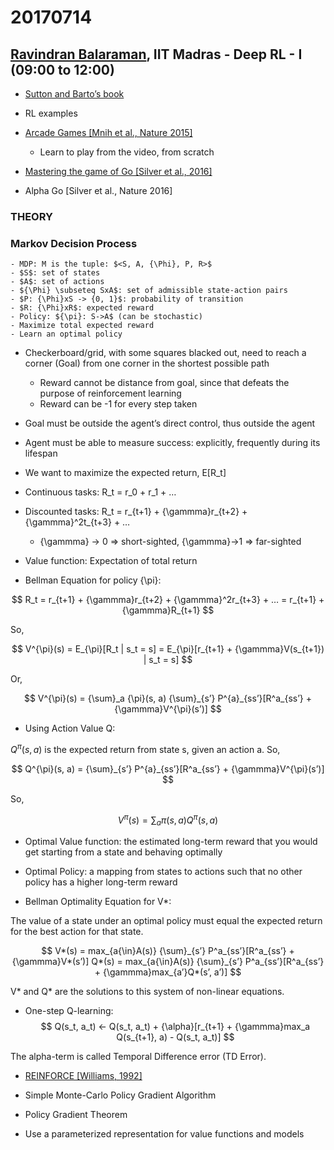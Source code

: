 # 20170714

## [Ravindran Balaraman](http://www.cse.iitm.ac.in/~ravi/), IIT Madras - Deep RL - I (09:00 to 12:00)

- [Sutton and Barto’s book](http://people.inf.elte.hu/lorincz/Files/RL_2006/SuttonBook.pdf)

- RL examples

- [Arcade Games [Mnih et al., Nature 2015]](http://dx.doi.org/10.1038/nature14236)
    - Learn to play from the video, from scratch

- [Mastering the game of Go [Silver et al., 2016]](https://gogameguru.com/i/2016/03/deepmind-mastering-go.pdf)

- Alpha Go [Silver et al., Nature 2016]

### THEORY

### Markov Decision Process
    - MDP: M is the tuple: $<S, A, {\Phi}, P, R>$
    - $S$: set of states
    - $A$: set of actions
    - ${\Phi} \subseteq SxA$: set of admissible state-action pairs
    - $P: {\Phi}xS -> {0, 1}$: probability of transition
    - $R: {\Phi}xR$: expected reward
    - Policy: ${\pi}: S->A$ (can be stochastic)
    - Maximize total expected reward
    - Learn an optimal policy

- Checkerboard/grid, with some squares blacked out, need to reach a corner (Goal) from one corner in the shortest possible path
    - Reward cannot be distance from goal, since that defeats the purpose of reinforcement learning
    - Reward can be -1 for every step taken

- Goal must be outside the agent’s direct control, thus outside the agent

- Agent must be able to measure success: explicitly, frequently during its lifespan

- We want to maximize the expected return, E[R_t]

- Continuous tasks: R_t = r_0 + r_1 + …

- Discounted tasks: R_t = r_{t+1} + {\gammma}r_{t+2} + {\gammma}^2t_{t+3} + … 
   - {\gammma} -> 0 => short-sighted, {\gammma}->1 => far-sighted

- Value function: Expectation of total return

- Bellman Equation for policy {\pi}:

$$ 
R_t = r_{t+1} + {\gammma}r_{t+2} + {\gammma}^2r_{t+3} + …
       = r_{t+1} + {\gammma}R_{t+1}            
$$

So,

$$
V^{\pi}(s) = E_{\pi}[R_t | s_t = s]
                = E_{\pi}[r_{t+1} + {\gammma}V(s_{t+1}) | s_t = s]
$$

Or,

$$
V^{\pi}(s) = {\sum}_a {\pi}(s, a) {\sum}_{s’} P^{a}_{ss’}[R^a_{ss’} + {\gammma}V^{\pi}(s’)]
$$

- Using Action Value Q:

$Q^{\pi}(s, a)$ is the expected return from state s, given an action a. So,

$$
Q^{\pi}(s, a) = {\sum}_{s’} P^{a}_{ss’}[R^a_{ss’} + {\gammma}V^{\pi}(s’)]
$$

So,

$$
V^{\pi}(s) = {\sum}_a {\pi}(s, a) Q^{\pi}(s, a)
$$

- Optimal Value function: the estimated long-term reward that you would get starting from a state and behaving optimally

- Optimal Policy: a mapping from states to actions such that no other policy has a higher long-term reward

- Bellman Optimality Equation for V*:

The value of a state under an optimal policy must equal the expected return for the best action for that state.

$$
V*(s) = max_{a{\in}A(s)} {\sum}_{s’} P^a_{ss’}[R^a_{ss’} + {\gammma}V*(s’)]
Q*(s) = max_{a{\in}A(s)} {\sum}_{s’} P^a_{ss’}[R^a_{ss’} + {\gammma}max_{a’}Q*(s’, a’)]
$$

V* and Q* are the solutions to this system of non-linear equations.

- One-step Q-learning:
$$
Q(s_t, a_t) <- Q(s_t, a_t) + {\alpha}[r_{t+1} + {\gammma}max_a Q(s_{t+1}, a) - Q(s_t, a_t)]
$$

The alpha-term is called Temporal Difference error (TD Error).

- [REINFORCE [Williams, 1992]](http://www-anw.cs.umass.edu/~barto/courses/cs687/williams92simple.pdf)

- Simple Monte-Carlo Policy Gradient Algorithm

- Policy Gradient Theorem

- Use a parameterized representation for value functions and models
